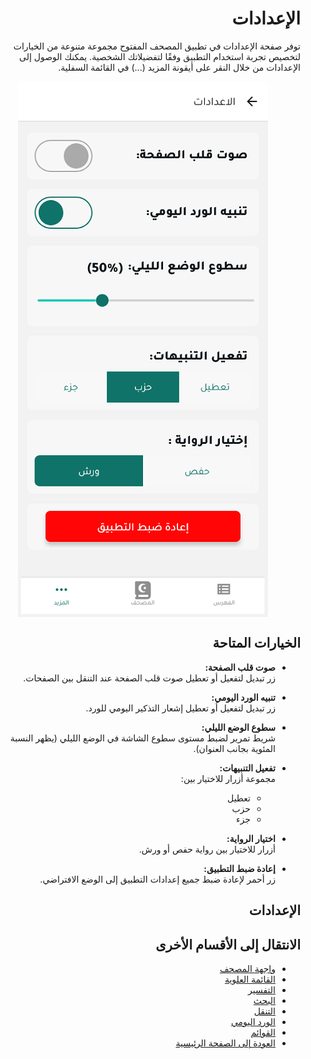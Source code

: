 <style>
  body { direction: rtl; text-align: right; }
  img {
    display: block;
    margin: 0 auto;
    max-width: 100%;
    height: auto;
  }
</style>

# الإعدادات

توفر صفحة الإعدادات في تطبيق المصحف المفتوح مجموعة متنوعة من الخيارات لتخصيص تجربة استخدام التطبيق وفقًا لتفضيلاتك الشخصية. يمكنك الوصول إلى الإعدادات من خلال النقر على أيقونة المزيد (...) في القائمة السفلية.

![صفحة الإعدادات](../screenshots/settings-screen.png)

## الخيارات المتاحة

- **صوت قلب الصفحة:**  
  زر تبديل لتفعيل أو تعطيل صوت قلب الصفحة عند التنقل بين الصفحات.

- **تنبيه الورد اليومي:**  
  زر تبديل لتفعيل أو تعطيل إشعار التذكير اليومي للورد.

- **سطوع الوضع الليلي:**  
  شريط تمرير لضبط مستوى سطوع الشاشة في الوضع الليلي (يظهر النسبة المئوية بجانب العنوان).

- **تفعيل التنبيهات:**  
  مجموعة أزرار للاختيار بين:
  - تعطيل
  - حزب
  - جزء

- **اختيار الرواية:**  
  أزرار للاختيار بين رواية حفص أو ورش.

- **إعادة ضبط التطبيق:**  
  زر أحمر لإعادة ضبط جميع إعدادات التطبيق إلى الوضع الافتراضي.

## الإعدادات

## الانتقال إلى الأقسام الأخرى

- [واجهة المصحف](./mushaf_interface.md)
- [القائمة العلوية](./top_menu.md)
- [التفسير](./tafseer.md)
- [البحث](./search.md)
- [التنقل](./navigation.md)
- [الورد اليومي](./tracker.md)
- [القوائم](./lists.md)
- [العودة إلى الصفحة الرئيسية](./README.md)

